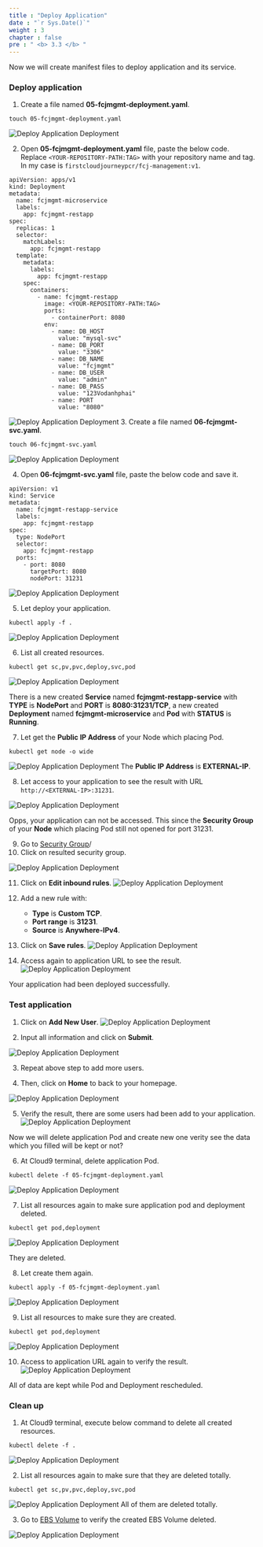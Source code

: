 ```yaml
---
title : "Deploy Application"
date : "`r Sys.Date()`"
weight : 3
chapter : false
pre : " <b> 3.3 </b> "
---
```

Now we will create manifest files to deploy application and its service.

### Deploy application
1. Create a file named **05-fcjmgmt-deployment.yaml**.
```
touch 05-fcjmgmt-deployment.yaml
```
![Deploy Application Deployment](../../images/3.eksdbwithebs/3.3.deployappdeployment/3.3.1.deployappdeployment.png?pc=60pt)


2. Open **05-fcjmgmt-deployment.yaml** file, paste the below code. Replace ```<YOUR-REPOSITORY-PATH:TAG>``` with your repository name and tag. In my case is ```firstcloudjourneypcr/fcj-management:v1```.
```
apiVersion: apps/v1
kind: Deployment 
metadata:
  name: fcjmgmt-microservice
  labels:
    app: fcjmgmt-restapp
spec:
  replicas: 1
  selector:
    matchLabels:
      app: fcjmgmt-restapp
  template:  
    metadata:
      labels: 
        app: fcjmgmt-restapp
    spec:
      containers:
        - name: fcjmgmt-restapp
          image: <YOUR-REPOSITORY-PATH:TAG>
          ports: 
            - containerPort: 8080           
          env:
            - name: DB_HOST
              value: "mysql-svc"            
            - name: DB_PORT
              value: "3306"            
            - name: DB_NAME
              value: "fcjmgmt"            
            - name: DB_USER
              value: "admin"            
            - name: DB_PASS
              value: "123Vodanhphai" 
            - name: PORT
              value: "8080"        
```
![Deploy Application Deployment](../../images/3.eksdbwithebs/3.3.deployappdeployment/3.3.2.deployappdeployment.png?pc=60pt)
3. Create a file named **06-fcjmgmt-svc.yaml**.
```
touch 06-fcjmgmt-svc.yaml
```
![Deploy Application Deployment](../../images/3.eksdbwithebs/3.3.deployappdeployment/3.3.3.deployappdeployment.png?pc=60pt)

4. Open **06-fcjmgmt-svc.yaml** file, paste the below code and save it.
```
apiVersion: v1
kind: Service
metadata:
  name: fcjmgmt-restapp-service
  labels: 
    app: fcjmgmt-restapp
spec:
  type: NodePort
  selector:
    app: fcjmgmt-restapp
  ports: 
    - port: 8080
      targetPort: 8080
      nodePort: 31231
```
![Deploy Application Deployment](../../images/3.eksdbwithebs/3.3.deployappdeployment/3.3.4.deployappdeployment.png?pc=60pt)

5. Let deploy your application.
```
kubectl apply -f .
```
![Deploy Application Deployment](../../images/3.eksdbwithebs/3.3.deployappdeployment/3.3.5.deployappdeployment.png?pc=60pt)

6. List all created resources.
```
kubectl get sc,pv,pvc,deploy,svc,pod
```
![Deploy Application Deployment](../../images/3.eksdbwithebs/3.3.deployappdeployment/3.3.6.deployappdeployment.png?pc=60pt)

There is a new created **Service** named **fcjmgmt-restapp-service** with **TYPE** is **NodePort** and **PORT** is **8080:31231/TCP**, a new created **Deployment** named **fcjmgmt-microservice** and **Pod** with **STATUS** is **Running**.

7. Let get the **Public IP Address** of your Node which placing Pod.
```
kubectl get node -o wide
```

![Deploy Application Deployment](../../images/3.eksdbwithebs/3.3.deployappdeployment/3.3.8.deployappdeployment.png?pc=60pt)
The **Public IP Address** is **EXTERNAL-IP**.

8. Let access to your application to see the result with URL ```http://<EXTERNAL-IP>:31231```.

![Deploy Application Deployment](../../images/3.eksdbwithebs/3.3.deployappdeployment/3.3.7.deployappdeployment.png?pc=60pt)

Opps, your application can not be accessed. This since the **Security Group** of your **Node** which placing Pod still not opened for port 31231.

9. Go to [Security Group](https://ap-southeast-1.console.aws.amazon.com/ec2/home?region=ap-southeast-1#SecurityGroups:v=3;search=:eks-cluster-sg-fcj-db-cluster)/
10. Click on resulted security group.

![Deploy Application Deployment](../../images/3.eksdbwithebs/3.3.deployappdeployment/3.3.9.deployappdeployment.png?pc=60pt)

11. Click on **Edit inbound rules**.
![Deploy Application Deployment](../../images/3.eksdbwithebs/3.3.deployappdeployment/3.3.10.deployappdeployment.png?pc=60pt)

12. Add a new rule with:
    + **Type** is **Custom TCP**.
    + **Port range** is **31231**.
    + **Source** is **Anywhere-IPv4**.
13. Click on **Save rules**.
![Deploy Application Deployment](../../images/3.eksdbwithebs/3.3.deployappdeployment/3.3.11.deployappdeployment.png?pc=60pt)


14. Access again to application URL to see the result.
![Deploy Application Deployment](../../images/3.eksdbwithebs/3.3.deployappdeployment/3.3.12.deployappdeployment.png?pc=60pt)

Your application had been deployed successfully.

### Test application
1. Click on **Add New User**.
![Deploy Application Deployment](../../images/3.eksdbwithebs/3.3.deployappdeployment/3.3.13.deployappdeployment.png?pc=60pt)

2. Input all information and click on **Submit**.

![Deploy Application Deployment](../../images/3.eksdbwithebs/3.3.deployappdeployment/3.3.14.deployappdeployment.png?pc=60pt)

3. Repeat above step to add more users.

4. Then, click on **Home** to back to your homepage.

![Deploy Application Deployment](../../images/3.eksdbwithebs/3.3.deployappdeployment/3.3.15.deployappdeployment.png?pc=60pt)

5. Verify the result, there are some users had been add to your application.
![Deploy Application Deployment](../../images/3.eksdbwithebs/3.3.deployappdeployment/3.3.16.deployappdeployment.png?pc=60pt)

Now we will delete application Pod and create new one verity see the data which you filled will be kept or not?

6. At Cloud9 terminal, delete application Pod.
```
kubectl delete -f 05-fcjmgmt-deployment.yaml
```
![Deploy Application Deployment](../../images/3.eksdbwithebs/3.3.deployappdeployment/3.3.17.deployappdeployment.png?pc=60pt)

7. List all resources again to make sure application pod and deployment deleted.
```
kubectl get pod,deployment
```
![Deploy Application Deployment](../../images/3.eksdbwithebs/3.3.deployappdeployment/3.3.18.deployappdeployment.png?pc=60pt)

They are deleted.

8. Let create them again.
```
kubectl apply -f 05-fcjmgmt-deployment.yaml
```
![Deploy Application Deployment](../../images/3.eksdbwithebs/3.3.deployappdeployment/3.3.19.deployappdeployment.png?pc=60pt)

9. List all resources to make sure they are created.
```
kubectl get pod,deployment
```
![Deploy Application Deployment](../../images/3.eksdbwithebs/3.3.deployappdeployment/3.3.20.deployappdeployment.png?pc=60pt)

10. Access to application URL again to verify the result.
![Deploy Application Deployment](../../images/3.eksdbwithebs/3.3.deployappdeployment/3.3.21.deployappdeployment.png?pc=60pt)

All of data are kept while Pod and Deployment rescheduled.

### Clean up
1. At Cloud9 terminal, execute below command to delete all created resources.
```
kubectl delete -f .
```
![Deploy Application Deployment](../../images/3.eksdbwithebs/3.3.deployappdeployment/3.3.22.deployappdeployment.png?pc=60pt)

2. List all resources again to make sure that they are deleted totally.
```
kubectl get sc,pv,pvc,deploy,svc,pod
```
![Deploy Application Deployment](../../images/3.eksdbwithebs/3.3.deployappdeployment/3.3.23.deployappdeployment.png?pc=60pt)
All of them are deleted totally.

3. Go to [EBS Volume](https://ap-southeast-1.console.aws.amazon.com/ec2/home?region=ap-southeast-1#Volumes:v=3) to verify the created EBS Volume deleted.

![Deploy Application Deployment](../../images/3.eksdbwithebs/3.3.deployappdeployment/3.3.24.deployappdeployment.png?pc=60pt)